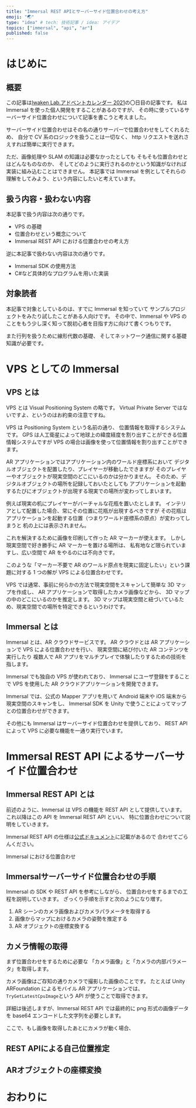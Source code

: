 ```yaml
---
title: "Immersal REST APIとサーバーサイド位置合わせの考え方"
emoji: "🌏"
type: "idea" # tech: 技術記事 / idea: アイデア
topics: ["immersal", "api", "ar"]
published: false
---
```


# はじめに

## 概要

この記事は[Iwaken Lab.アドベントカレンダー 2021]()の〇日目の記事です。
私は Immersal を使った個人開発をすることがあるのですが、
その時に使っているサーバーサイド位置合わせについて記事を書こうと考えました。

サーバーサイド位置合わせはその名の通りサーバーで位置合わせをしてくれるため、
自分で CV 系のロジックを扱うことは一切なく、
http リクエストを送れさえすれば簡単に実行できます。

ただ、画像処理や SLAM の知識は必要なかったとしても
そもそも位置合わせとはどんなものなのか、
そしてどのように実行されるのかという知識がなければ実装に組み込むことはできません。
本記事では Immersal を例としてそれらの理解をしてみよう、という内容にしたいと考えています。

## 扱う内容・扱わない内容

本記事で扱う内容は次の通りです。

- VPS の基礎
- 位置合わせという概念について
- Immersal REST API における位置合わせの考え方

逆に本記事で扱わない内容は次の通りです。

- Immersal SDK の使用方法
- C#など具体的なプログラムを用いた実装

## 対象読者

本記事で対象としているのは、すでに Immersal を知っていて
サンプルプロジェクトをみたり試したことがある人向けです。
その中で、Immersal や VPS のことをもう少し深く知って脱初心者を目指す方に向けて書くつもりです。

また行列を扱うために線形代数の基礎、
そしてネットワーク通信に関する基礎知識が必要です。

# VPS としての Immersal

## VPS とは

VPS とは Visual Positioning System の略です。
Virtual Private Server ではないですよ、というのはお約束の注意ですね。

VPS は Positioning System という名前の通り、
位置情報を取得するシステムです。
GPS は人工衛星によって地球上の緯度経度を割り出すことができる位置情報システムですが
VPS の場合は画像を使って位置情報を割り出すことができます。

AR アプリケーションではアプリケーション内のワールド座標系において
デジタルオブジェクトを配置したり、プレイヤーが移動したできますが
そのプレイヤーやオブジェクトが現実空間のどこにいるのかは分かりません。
そのため、デジタルオブジェクトの場所を記録しておいたとしても
アプリケーションを起動するたびにオブジェクトが出現する現実での場所が変わってしまいます。

例えば現実の机にプレイヤーがバーチャルな花瓶を置いたとします。
インテリアとして配置した場合、常にその位置に花瓶が出現するべきですが
その花瓶はアプリケーションを起動する位置（つまりワールド座標系の原点）が変わってしまうと
机の上には表示されません。

<!-- ここに花瓶の例を示す画像 -->

これを解決するために画像を印刷して作った AR マーカーが使えます。
しかし現実空間で好き勝手に AR マーカーを置ける場所は、
私有地など限られていますし、広い空間で AR をやるのには不向きです。

このような「マーカー不要で AR のワールド原点を現実に固定したい」という課題に対する
1 つの解が VPS による位置合わせです。

VPS では通常、事前に何らかの方法で現実空間をスキャンして簡単な 3D マップを作成し、
AR アプリケーションで取得したカメラ画像などから、
3D マップの中のどこにいるのかを推定します。
3D マップは現実空間と紐づいているため、現実空間での場所を特定できるというわけです。

<!-- ここにImmersalの点群マップ -->

## Immersal とは

<!-- Immersalを表わす画像 -->

Immersal とは、AR クラウドサービスです。
AR クラウドとは AR アプリケーションで VPS による位置合わせを行い、
現実空間に結び付いた AR コンテンツを実行したり
複数人で AR アプリをマルチプレイで体験したりするための技術を指します。

Immersal でも独自の VPS が使われており、
Immersal にユーザ登録をすることで VPS を使用した AR クラウドアプリケーションを開発できます。

Immersal では、公式の Mapper アプリを用いて
Android 端末や iOS 端末から現実空間のスキャンをし、
Immersal SDK を Unity で使うことによってマップとの位置合わせができます。

その他にも Immersal はサーバーサイド位置合わせを提供しており、
REST API によって VPS に必要な機能を一通り実行でいます。

<!-- Immersal REST APIを使ったシステム構成図みたいなものをここに -->

# Immersal REST API によるサーバーサイド位置合わせ

## Immersal REST API とは

前述のように、Immersal は VPS の機能を REST API として提供しています。
これ以降はこの API を Immersal REST API といい、
特に位置合わせについて説明をしていきます。

Immersal REST API の仕様は[公式ドキュメント](https://immersal.gitbook.io/sdk/cloud-service/rest-api)に記載があるので
合わせてごらんください。

Immersal における位置合わせ

## Immersalサーバーサイド位置合わせの手順

Immersal の SDK や REST API を参考にしながら、
位置合わせをするまでの工程を説明していきます。
ざっくり手順を示すと次のようになり増す。

1. AR シーンのカメラ画像およびカメラパラメータを取得する
2. 画像からマップにおけるカメラの姿勢を推定する
3. AR オブジェクトの座標変換する

## カメラ情報の取得

まず位置合わせをするために必要な
「カメラ画像」と「カメラの内部パラメータ」を取得します。

カメラ画像はご存知の通りカメラで撮影した画像のことです。
たとえば Unity ARFoundation によるモバイル AR アプリケーションでは、
`TryGetLatestCpuImage`という API が使うことで取得できます。

詳細は後述しますが、Immersal REST API では最終的に
png 形式の画像データを base64 エンコードした文字列を必要とします。

ここで、もし画像を取得したあとにカメラが動く場合、

## REST APIによる自己位置推定

## ARオブジェクトの座標変換
# おわりに
